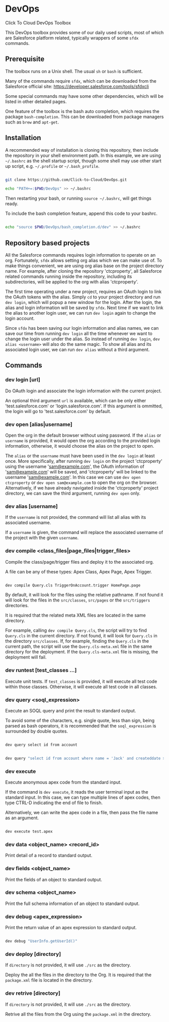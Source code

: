 # DevOps

Click To Cloud DevOps Toolbox

This DevOps toolbox provides some of our daily used scripts, most of which
are Salesforce platform related, typically wrappers of some `sfdx` commands.

## Prerequisite

The toolbox runs on a Unix shell. The usual `sh` or `bash` is sufficient.

Many of the commands require `sfdx`, which can be downloaded from the
Salesforce official site: https://developer.salesforce.com/tools/sfdxcli

Some special commands may have some other dependencies, which will be
listed in other detailed pages.

One feature of the toolbox is the bash auto completion, which requires the
package `bash-completion`. This can be downloaded from package managers
such as `brew` and `apt-get`.

## Installation

A recommended way of installation is cloning this repository, then include
the repository in your shell environment path. In this example, we are
using `~/.bashrc` as the shell startup script, though some shell may use other
start up script, e.g. `~/.profile` or `~/.bash_profile`.

```bash

git clone https://github.com/Click-to-Cloud/DevOps.git

echo "PATH+=:$PWD/DevOps" >> ~/.bashrc

```

Then restarting your bash, or running `source ~/.bashrc`, will get things
ready.

To include the bash completion feature, append this code to your bashrc.

```bash

echo "source $PWD/DevOps/bash_completion.d/dev" >> ~/.bashrc

```

## Repository based projects

All the Salesforce commands requires login information to operate on an
org. Fortunately, `sfdx` allows setting org alias which we can make use of.
To make things convenient, we are using org alias base on the project
directory name. For example, after cloning the repository 'ctcproperty', all
Salesforce related commands running inside the repository, including its
subdirectories, will be applied to the org with alias 'ctcproperty'.

The first time operating under a new project, requires an OAuth login to link
the OAuth tokens with the alias. Simply `cd` to your project directory and
run `dev login`, which will popup a new window for the login. After the
login, the alias and login information will be saved by `sfdx`. Next time
if we want to link the alias to another login user, we can run `dev login`
again to change the login account.

Since `sfdx` has been saving our login information and alias names, we can
save our time from running `dev login` all the time whenever we want to
change the login user under the alias. So instead of running `dev login`,
`dev alias <username>` will also do the same magic. To show all alias and
its associated login user, we can run `dev alias` without a third argument.

## Commands

### dev login [url]

Do OAuth login and associate the login information with the current project.

An optional third argument `url` is available, which can be only either
'test.salesforce.com' or 'login.salesforce.com'. If this argument is ommitted,
the login will go to 'test.salesforce.com' by default.

### dev open [alias|username]

Open the org in the default browser without using password. If the `alias` or
`username` is provided, it would open the org according to the provided login
information, otherwise, it would choose the alias on the project to open.

The `alias` or the `username` must have been used in the `dev login` at least
once. More specifically, after running `dev login` on the project
'ctcproperty' using the username 'sam@example.com', the OAuth information of
'sam@example.com' will be saved, and 'ctcproperty' will be linked to the
username 'sam@example.com'. In this case we can use `dev open ctcproperty` or
`dev open sam@example.com` to open the org on the browser. Alternatively, if
we have already navigated inside the 'ctcproperty' project directory, we can
save the third argument, running `dev open` only.

### dev alias [username]

If the `username` is not provided, the command will list all alias with its
associated username.

If a `username` is given, the command will replace the associated username
of the project with the given `username`.

### dev compile \<class\_files|page\_files|trigger\_files\>

Compile the class/page/trigger files and deploy it to the associated org.

A file can be any of these types: Apex Class, Apex Page, Apex Trigger.

```bash

dev compile Query.cls TriggerOnAccount.trigger HomePage.page

```

By default, it will look for the files using the relative pathname. If not
found it will look for the files in the `src/classes`, `src/pages` or the
`src/triggers` directories.

It is required that the related meta XML files are located in the same
directory.

For example, calling `dev compile Query.cls`, the script will try to find
`Query.cls` in the current directory. If not found, it will look for `Query.cls`
in the directory `src/classes`. If, for example, finding the `Query.cls` in the
current path, the script will use the `Query.cls-meta.xml` file in the same
directory for the deployment. If the `Query.cls-meta.xml` file is missing, the
deployment will fail.

### dev runtest [test\_classes ...]

Execute unit tests. If `test_classes` is provided, it will execute all test
code within those classes. Otherwise, it will execute all test code in all
classes.

### dev query \<soql\_expression\>

Execute an SOQL query and print the result to standard output.

To avoid some of the characters, e.g. single quote, less than sign, being
parsed as bash operators, it is recommended that the `soql_expression`
is surrounded by double quotes.

```bash

dev query select id from account

```

```bash

dev query "select id from account where name = 'Jack' and createddate >= today"

```

### dev execute

Execute anonymous apex code from the standard input.

If the command is `dev execute`, it reads the user terminal input as the
standard input. In this case, we can type multiple lines of apex codes,
then type CTRL-D indicating the end of file to finish.

Alternatively, we can write the apex code in a file, then pass the file
name as an argument.

```bash

dev execute test.apex

```

### dev data \<object\_name\> \<record\_id\>

Print detail of a record to standard output.

### dev fields \<object\_name\>

Print the fields of an object to standard output.

### dev schema \<object\_name\>

Print the full schema information of an object to standard output.

### dev debug \<apex\_expression\>

Print the return value of an apex expression to standard output.

```bash

dev debug "UserInfo.getUserId()"

```

### dev deploy [directory]

If `directory` is not provided, it will use `./src` as the directory.

Deploy the all the files in the directory to the Org. It is required that the
`package.xml` file is located in the directory.

### dev retrive [directory]

If `directory` is not provided, it will use `./src` as the directory.

Retrive all the files from the Org using the `package.xml` in the directory.
